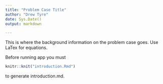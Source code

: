 ```yaml
---
title: "Problem Case Title"
author: "Drew Tyre"
date: Sys.Date()
output: markdown

---
```


This is where the background information on the 
problem case goes. Use LaTex for equations. 


Before running app you must 
 

```r
knitr::knit("introduction.Rmd")
```

to generate introduction.md. 
